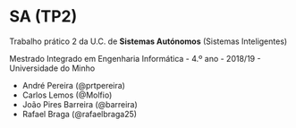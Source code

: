 # SA (TP2)
<!---### Nota final do trabalho: XX em 20.-->

Trabalho prático 2 da U.C. de __Sistemas Autónomos__ (Sistemas Inteligentes)

Mestrado Integrado em Engenharia Informática - 4.º ano - 2018/19 - Universidade do Minho

* André Pereira (@prtpereira)
* Carlos Lemos (@Molfio)
* João Pires Barreira (@barreira)
* Rafael Braga (@rafaelbraga25)
